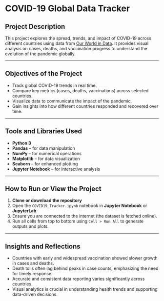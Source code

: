 # COVID-19 Global Data Tracker

## Project Description
This project explores the spread, trends, and impact of COVID-19 across different countries using data from [Our World in Data](https://ourworldindata.org/coronavirus). It provides visual analysis on cases, deaths, and vaccination progress to understand the evolution of the pandemic globally.

---

## Objectives of the Project
- Track global COVID-19 trends in real time.
- Compare key metrics (cases, deaths, vaccinations) across selected countries.
- Visualize data to communicate the impact of the pandemic.
- Gain insights into how different countries responded and recovered over time.

---

##  Tools and Libraries Used
- **Python 3**
- **Pandas** – for data manipulation
- **NumPy** – for numerical operations
- **Matplotlib** – for data visualization
- **Seaborn** – for enhanced plotting
- **Jupyter Notebook** – for interactive analysis

---

##  How to Run or View the Project
1. **Clone or download the repository**
2. Open the `COVID19_Tracker.ipynb` notebook in **Jupyter Notebook** or **JupyterLab**.
3. Ensure you are connected to the internet (the dataset is fetched online).
4. Run all cells from top to bottom using `Cell > Run All` to generate outputs and plots.

---

## Insights and Reflections
- Countries with early and widespread vaccination showed slower growth in cases and deaths.
- Death tolls often lag behind peaks in case counts, emphasizing the need for timely response.
- Accurate and consistent data reporting varies significantly across countries.
- Visual analytics is crucial in understanding health trends and supporting data-driven decisions.

